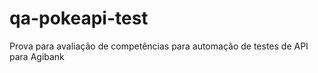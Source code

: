 # qa-pokeapi-test
Prova para avaliação de competências para automação de testes de API para Agibank
